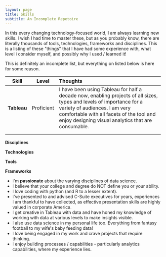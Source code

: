 ```yaml
---
layout: page
title: Skills
subtitle: An Incomplete Repetoire
---
```


In this every changing technology-focused world, I am always learning new skills.  I wish I had time to master these, but as you probably know, there are literally thousands of tools, technologies, frameworks and disciplines.  This is a listing of these "things" that I have had some experience with, what level i consider myself, and possibly why I used / learned it!  

This is definitely an incomplete list, but everything on listed below is here for some reason.  


| Skill | Level | Thoughts                                                                                                                                        |
|:-------:|:-------:|:-------|
| **Tableau**   | Proficient  | I have been using Tableau for half a decade now, enabling projects of all sizes, types and levels of importance for a variety of audiences.  I am very comfortable with all facets of the tool and enjoy designing visual analytics that are consumable.  |
|       |       |                                                                                                                                                 |
|       |       |                                                                                                                                                 |

**Disciplines**


**Technologies**  


**Tools**  


**Frameworks**  

- I'm **passionate** about the varying disciplines of data science.
- I believe that your college and degree do NOT define you or your ability.
- I love coding with python (and R to a lesser extent).  
- I've presented to and advised C-Suite executives for years, experiences I am thankful to have collected, as effective presentation skills are highly valued in corporate America.  
- I get creative in Tableau with data and have honed my knowledge of working with data at various levels to make insights visible.
- I also use data science in my personal life too.  Everything from fantasy football to my wife's baby feeding data!   
- I love being engaged in my work and crave projects that require thinking.  
- I enjoy building processes / capabilities - particularly analytics capabilities, where my experience lies.  